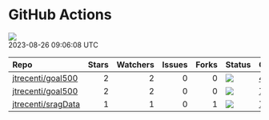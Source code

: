 GitHub Actions
================

![](https://github.com/jtrecenti/status/workflows/Render%20Status/badge.svg)  
2023-08-26 09:06:08 UTC

| Repo                                                        | Stars | Watchers | Issues | Forks | Status                                                                                                                                      | Commit                                                                                                                         |
|:------------------------------------------------------------|------:|---------:|-------:|------:|:--------------------------------------------------------------------------------------------------------------------------------------------|:-------------------------------------------------------------------------------------------------------------------------------|
| [jtrecenti/goal500](https://github.com/jtrecenti/goal500)   |     2 |        2 |      0 |     0 | [![](https://github.com/jtrecenti/goal500/workflows/R-CMD-check/badge.svg)](https://github.com/jtrecenti/goal500/actions/runs/5508338015)   | <a href="https://github.com/jtrecenti/goal500/commit/460949ce3c9cc88f22de0c685e3567c84e0f6f62" title="add forcats">460949</a>  |
| [jtrecenti/goal500](https://github.com/jtrecenti/goal500)   |     2 |        2 |      0 |     0 | [![](https://github.com/jtrecenti/goal500/workflows/update-readme/badge.svg)](https://github.com/jtrecenti/goal500/actions/runs/5920847586) | <a href="https://github.com/jtrecenti/goal500/commit/7a576b6d8f8f59ee5cd119dc7d85ea61f86a1512" title="Update data">7a576b</a>  |
| [jtrecenti/sragData](https://github.com/jtrecenti/sragData) |     1 |        1 |      0 |     1 | [![](https://github.com/jtrecenti/sragData/workflows/update-data/badge.svg)](https://github.com/jtrecenti/sragData/actions/runs/2547090343) | <a href="https://github.com/jtrecenti/sragData/commit/7dc963de44bd4aaa69351c39f5498fb74025f446" title="Update data">7dc963</a> |
